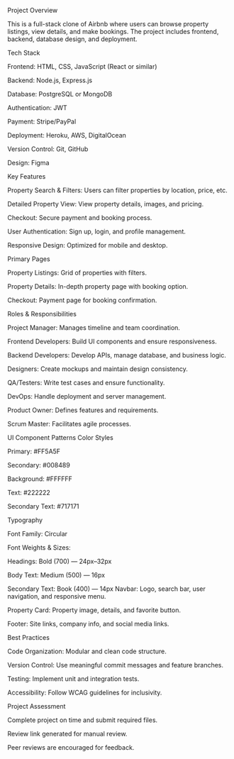 Project Overview

This is a full-stack clone of Airbnb where users can browse property listings, view details, and make bookings. The project includes frontend, backend, database design, and deployment.

Tech Stack

Frontend: HTML, CSS, JavaScript (React or similar)

Backend: Node.js, Express.js

Database: PostgreSQL or MongoDB

Authentication: JWT

Payment: Stripe/PayPal

Deployment: Heroku, AWS, DigitalOcean

Version Control: Git, GitHub

Design: Figma

Key Features

Property Search & Filters: Users can filter properties by location, price, etc.

Detailed Property View: View property details, images, and pricing.

Checkout: Secure payment and booking process.

User Authentication: Sign up, login, and profile management.

Responsive Design: Optimized for mobile and desktop.

Primary Pages

Property Listings: Grid of properties with filters.

Property Details: In-depth property page with booking option.

Checkout: Payment page for booking confirmation.

Roles & Responsibilities

Project Manager: Manages timeline and team coordination.

Frontend Developers: Build UI components and ensure responsiveness.

Backend Developers: Develop APIs, manage database, and business logic.

Designers: Create mockups and maintain design consistency.

QA/Testers: Write test cases and ensure functionality.

DevOps: Handle deployment and server management.

Product Owner: Defines features and requirements.

Scrum Master: Facilitates agile processes.

UI Component Patterns
Color Styles

Primary: #FF5A5F

Secondary: #008489

Background: #FFFFFF

Text: #222222

Secondary Text: #717171

 Typography

Font Family: Circular

Font Weights & Sizes:

Headings: Bold (700) — 24px–32px

Body Text: Medium (500) — 16px

Secondary Text: Book (400) — 14px
Navbar: Logo, search bar, user navigation, and responsive menu.

Property Card: Property image, details, and favorite button.

Footer: Site links, company info, and social media links.

Best Practices

Code Organization: Modular and clean code structure.

Version Control: Use meaningful commit messages and feature branches.

Testing: Implement unit and integration tests.

Accessibility: Follow WCAG guidelines for inclusivity.

Project Assessment

Complete project on time and submit required files.

Review link generated for manual review.

Peer reviews are encouraged for feedback.
